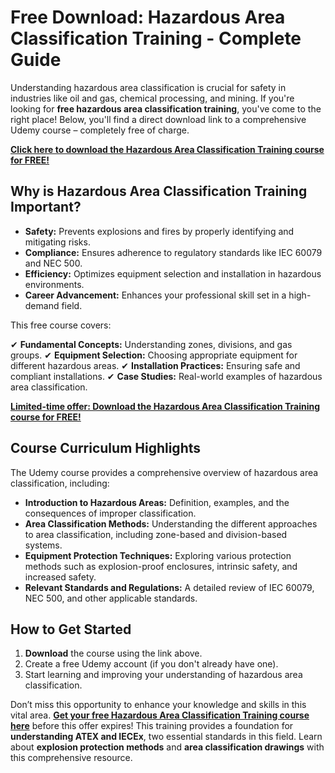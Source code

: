 # Free Download: Hazardous Area Classification Training - Complete Guide

Understanding hazardous area classification is crucial for safety in industries like oil and gas, chemical processing, and mining. If you're looking for **free hazardous area classification training**, you've come to the right place! Below, you'll find a direct download link to a comprehensive Udemy course – completely free of charge.

[**Click here to download the Hazardous Area Classification Training course for FREE!**](https://udemywork.com/hazardous-area-classification-training)

## Why is Hazardous Area Classification Training Important?

*   **Safety:** Prevents explosions and fires by properly identifying and mitigating risks.
*   **Compliance:** Ensures adherence to regulatory standards like IEC 60079 and NEC 500.
*   **Efficiency:** Optimizes equipment selection and installation in hazardous environments.
*   **Career Advancement:** Enhances your professional skill set in a high-demand field.

This free course covers:

✔ **Fundamental Concepts:** Understanding zones, divisions, and gas groups.
✔ **Equipment Selection:** Choosing appropriate equipment for different hazardous areas.
✔ **Installation Practices:** Ensuring safe and compliant installations.
✔ **Case Studies:** Real-world examples of hazardous area classification.

[**Limited-time offer: Download the Hazardous Area Classification Training course for FREE!**](https://udemywork.com/hazardous-area-classification-training)

## Course Curriculum Highlights

The Udemy course provides a comprehensive overview of hazardous area classification, including:

*   **Introduction to Hazardous Areas:** Definition, examples, and the consequences of improper classification.
*   **Area Classification Methods:** Understanding the different approaches to area classification, including zone-based and division-based systems.
*   **Equipment Protection Techniques:** Exploring various protection methods such as explosion-proof enclosures, intrinsic safety, and increased safety.
*   **Relevant Standards and Regulations:** A detailed review of IEC 60079, NEC 500, and other applicable standards.

## How to Get Started

1.  **Download** the course using the link above.
2.  Create a free Udemy account (if you don't already have one).
3.  Start learning and improving your understanding of hazardous area classification.

Don’t miss this opportunity to enhance your knowledge and skills in this vital area. **[Get your free Hazardous Area Classification Training course here](https://udemywork.com/hazardous-area-classification-training)** before this offer expires! This training provides a foundation for **understanding ATEX and IECEx**, two essential standards in this field. Learn about **explosion protection methods** and **area classification drawings** with this comprehensive resource.
